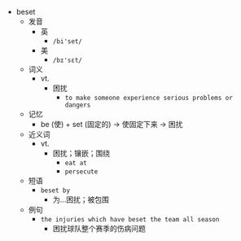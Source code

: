 - beset
  - 发音
    - 英
      - `/bi'set/`
    - 美
      - `/bɪ'sɛt/`
  - 词义
    - vt.
      - 困扰
        - `to make someone experience serious problems or dangers`
  - 记忆
    - be (使) + set (固定的) → 使固定下来 → 困扰
  - 近义词
    - vt.
      - 困扰；镶嵌；围绕
        - `eat at`
        - `persecute`
  - 短语
    - `beset by`
      - 为…困扰；被包围 
  - 例句
    - `the injuries which have beset the team all season`
      - 困扰球队整个赛季的伤病问题

